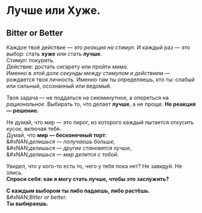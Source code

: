 # Лучше или Хуже.

## **Bitter or Better**

Каждое твоё действие — это _реакция на стимул_. И каждый раз — это _выбор_: стать **хуже** или стать **лучше**.\
Стимул: покурить.\
Действие: достать сигарету или пройти мимо.\
Именно в _этой доле секунды между стимулом и действием_ — рождается твоя личность. Именно там ты определяешь, кто ты: слабый или сильный, осознанный или ведомый.

Твоя задача — не поддаться на сиюминутное, а опереться на _рациональное_. Выбирать то, что делает **лучше**, а не проще. **Не реакция — решение.**

Не думай, что мир — это пирог, из которого каждый пытается откусить кусок, включая тебя.\
Думай, что **мир — бесконечный торт**:\
&#xNAN;_&#x434;елишься — получаешь больше_,\
&#xNAN;_&#x434;елишься — другие становятся лучше_,\
&#xNAN;_&#x434;елишься — мир делится с тобой._

Увидел, что у кого-то есть то, чего у тебя пока нет? Не завидуй. Не злись.\
**Спроси себя: как я могу стать лучше, чтобы это заслужить?**

**С каждым выбором ты либо падаешь, либо растёшь.**\
&#xNAN;_&#x42;itter or better._\
**Ты выбираешь.**
